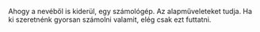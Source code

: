 Ahogy a nevéből is kiderül, egy számológép. Az alapműveleteket tudja. Ha ki szeretnénk gyorsan számolni valamit, elég csak ezt futtatni.
